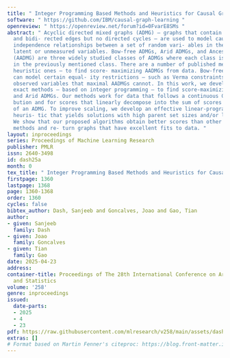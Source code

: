 ```yaml
---
title: " Integer Programming Based Methods and Heuristics for Causal Graph Learning "
software: " https://github.com/IBM/causal-graph-learning "
openreview: " https://openreview.net/forum?id=0FvarE8SMs "
abstract: " Acyclic directed mixed graphs (ADMG) – graphs that contain both directed
  and bidi- rected edges but no directed cycles – are used to model causal and conditional
  independence relationships between a set of random vari- ables in the presence of
  latent or unmeasured variables. Bow-free ADMGs, Arid ADMGs, and Ancestral ADMGs
  (AADMG) are three widely studied classes of ADMGs where each class is contained
  in the previously mentioned class. There are a number of published meth- ods – primarily
  heuristic ones – to find score- maximizing AADMGs from data. Bow-free and Arid ADMGs
  can model certain equal- ity restrictions – such as Verma constraints – between
  observed variables that maximal AADMGs cannot. In this work, we develop the first
  exact methods – based on integer programming – to find score-maximizing Bow- free
  and Arid ADMGs. Our methods work for data that follows a continuous Gaussian distri-
  bution and for scores that linearly decompose into the sum of scores of c-components
  of an ADMG. To improve scaling, we develop an effective linear-programming based
  heuris- tic that yields solutions with high parent set sizes and/or large districts.
  We show that our proposed algorithms obtain better scores than other state-of-the-art
  methods and re- turn graphs that have excellent fits to data. "
layout: inproceedings
series: Proceedings of Machine Learning Research
publisher: PMLR
issn: 2640-3498
id: dash25a
month: 0
tex_title: " Integer Programming Based Methods and Heuristics for Causal Graph Learning "
firstpage: 1360
lastpage: 1368
page: 1360-1368
order: 1360
cycles: false
bibtex_author: Dash, Sanjeeb and Goncalves, Joao and Gao, Tian
author:
- given: Sanjeeb
  family: Dash
- given: Joao
  family: Goncalves
- given: Tian
  family: Gao
date: 2025-04-23
address:
container-title: Proceedings of The 28th International Conference on Artificial Intelligence
  and Statistics
volume: '258'
genre: inproceedings
issued:
  date-parts:
  - 2025
  - 4
  - 23
pdf: https://raw.githubusercontent.com/mlresearch/v258/main/assets/dash25a/dash25a.pdf
extras: []
# Format based on Martin Fenner's citeproc: https://blog.front-matter.io/posts/citeproc-yaml-for-bibliographies/
---
```

